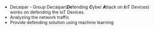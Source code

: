 * Decaipar - Group Decaipar(***De***fending ***C***yber ***A***ttack on ***I***oT Devices) works on defending the IoT Devices.
* Analyzing the network traffic 
* Provide defending solution using machine learning
